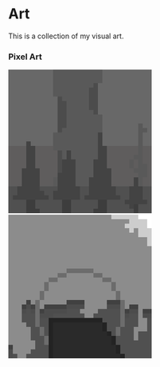 # Art
This is a collection of my visual art.
### Pixel Art
![](assets/images/art1.png)
![](assets/images/art2.png)
